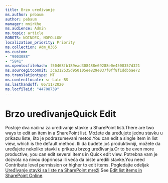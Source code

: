 ```yaml
---
title: Brzo uređivanje
ms.author: pebaum
author: pebaum
manager: mnirkhe
ms.audience: Admin
ms.topic: article
ROBOTS: NOINDEX, NOFOLLOW
localization_priority: Priority
ms.collection: Adm_O365
ms.custom:
- "9003088"
- "5841"
ms.openlocfilehash: f50468fb189ead308488e69288e0e4508357d321
ms.sourcegitcommit: 3ca312535d950105ee829e037f0ff8f1ddbbae72
ms.translationtype: MT
ms.contentlocale: sr-Latn-RS
ms.lasthandoff: 06/11/2020
ms.locfileid: "44708739"
---
```

# <a name="quick-edit"></a><span data-ttu-id="e42eb-102">Brzo uređivanje</span><span class="sxs-lookup"><span data-stu-id="e42eb-102">Quick Edit</span></span>

<span data-ttu-id="e42eb-103">Postoje dva načina za uređivanje stavke u SharePoint listi.</span><span class="sxs-lookup"><span data-stu-id="e42eb-103">There are two ways to edit an item in a SharePoint list.</span></span> <span data-ttu-id="e42eb-104">Možete da uređujete jednu stavku u prikazu liste, što je podrazumevani metod.</span><span class="sxs-lookup"><span data-stu-id="e42eb-104">You can edit a single item in list view, which is the default method.</span></span> <span data-ttu-id="e42eb-105">Ili da budete još produktivniji, možete da uređujete nekoliko stavki u prikazu brzog uređivanja.</span><span class="sxs-lookup"><span data-stu-id="e42eb-105">Or to be even more productive, you can edit several items in Quick edit view.</span></span> <span data-ttu-id="e42eb-106">Potrebna vam je dozvola na nivou doprinosa ili veća da biste uredili stavke.</span><span class="sxs-lookup"><span data-stu-id="e42eb-106">You need Contribute level permission or higher to edit items.</span></span> <span data-ttu-id="e42eb-107">Pogledajte odeljak [Uređivanje stavki sa liste na SharePoint mreži](https://support.microsoft.com/office/dac1a1c3-a80b-4082-ba57-715cf613d0f7).</span><span class="sxs-lookup"><span data-stu-id="e42eb-107">See [Edit list items in SharePoint Online](https://support.microsoft.com/office/dac1a1c3-a80b-4082-ba57-715cf613d0f7).</span></span>

